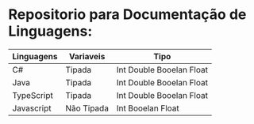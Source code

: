 # Repositorio para Documentação de Linguagens:

| Linguagens | Variaveis | Tipo |
|-------------|-------------|-------------|
| C#             | Tipada     | Int Double Booelan Float     |
| Java           | Tipada     | Int Double Booelan Float     |
| TypeScript     | Tipada     | Int Double Booelan Float      |
| Javascript     | Não Tipada  | Int  Booelan Float     |



